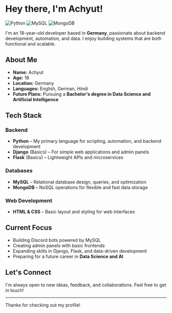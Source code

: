 # Hey there, I'm Achyut!

![Python](https://img.shields.io/badge/Python-3776AB?style=for-the-badge&logo=python&logoColor=white)
![MySQL](https://img.shields.io/badge/MySQL-4479A1?style=for-the-badge&logo=mysql&logoColor=white)
![MongoDB](https://img.shields.io/badge/MongoDB-47A248?style=for-the-badge&logo=mongodb&logoColor=white)

I'm an 18-year-old developer based in **Germany**, passionate about backend development, automation, and data. I enjoy building systems that are both functional and scalable.

## About Me

- **Name:** Achyut  
- **Age:** 18  
- **Location:** Germany  
- **Languages:** English, German, Hindi  
- **Future Plans:** Pursuing a **Bachelor's degree in Data Science and Artificial Intelligence**

## Tech Stack

### Backend
- **Python** – My primary language for scripting, automation, and backend development  
- **Django** (Basics) – For simple web applications and admin panels  
- **Flask** (Basics) – Lightweight APIs and microservices

### Databases
- **MySQL** – Relational database design, queries, and optimization  
- **MongoDB** – NoSQL operations for flexible and fast data storage

### Web Development
- **HTML & CSS** – Basic layout and styling for web interfaces

## Current Focus
- Building Discord bots powered by MySQL  
- Creating admin panels with basic frontends  
- Expanding skills in Django, Flask, and data-driven development  
- Preparing for a future career in **Data Science and AI**

## Let's Connect
I'm always open to new ideas, feedback, and collaborations. Feel free to get in touch!

---

Thanks for checking out my profile!
